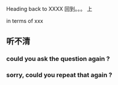 
Heading back to  XXXX
回到。。。 上


in terms of xxx


## 听不清

### could you ask the question again  ?


### sorry, could you repeat that again ?
